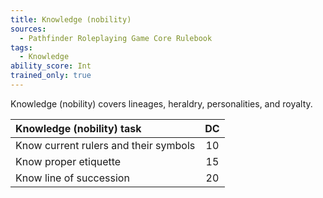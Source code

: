 ```yaml
---
title: Knowledge (nobility)
sources:
  - Pathfinder Roleplaying Game Core Rulebook
tags:
  - Knowledge
ability_score: Int
trained_only: true
---
```


Knowledge (nobility) covers lineages, heraldry, personalities, and royalty.

| Knowledge (nobility) task             | DC |
|:--------------------------------------|:--:|
| Know current rulers and their symbols | 10 |
| Know proper etiquette                 | 15 |
| Know line of succession               | 20 |
